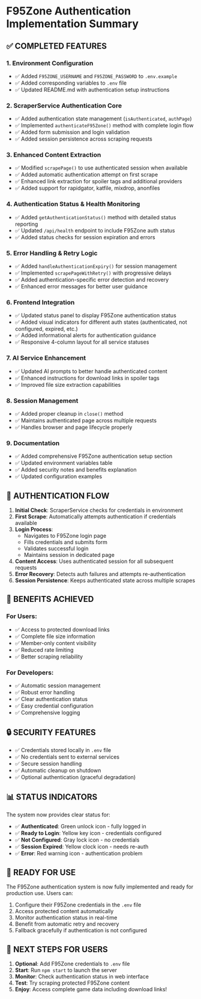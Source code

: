 # F95Zone Authentication Implementation Summary

## ✅ COMPLETED FEATURES

### 1. Environment Configuration
- ✅ Added `F95ZONE_USERNAME` and `F95ZONE_PASSWORD` to `.env.example`
- ✅ Added corresponding variables to `.env` file
- ✅ Updated README.md with authentication setup instructions

### 2. ScraperService Authentication Core
- ✅ Added authentication state management (`isAuthenticated`, `authPage`)
- ✅ Implemented `authenticateF95Zone()` method with complete login flow
- ✅ Added form submission and login validation
- ✅ Added session persistence across scraping requests

### 3. Enhanced Content Extraction
- ✅ Modified `scrapePage()` to use authenticated session when available
- ✅ Added automatic authentication attempt on first scrape
- ✅ Enhanced link extraction for spoiler tags and additional providers
- ✅ Added support for rapidgator, katfile, mixdrop, anonfiles

### 4. Authentication Status & Health Monitoring
- ✅ Added `getAuthenticationStatus()` method with detailed status reporting
- ✅ Updated `/api/health` endpoint to include F95Zone auth status
- ✅ Added status checks for session expiration and errors

### 5. Error Handling & Retry Logic
- ✅ Added `handleAuthenticationExpiry()` for session management
- ✅ Implemented `scrapePageWithRetry()` with progressive delays
- ✅ Added authentication-specific error detection and recovery
- ✅ Enhanced error messages for better user guidance

### 6. Frontend Integration
- ✅ Updated status panel to display F95Zone authentication status
- ✅ Added visual indicators for different auth states (authenticated, not configured, expired, etc.)
- ✅ Added informational alerts for authentication guidance
- ✅ Responsive 4-column layout for all service statuses

### 7. AI Service Enhancement
- ✅ Updated AI prompts to better handle authenticated content
- ✅ Enhanced instructions for download links in spoiler tags
- ✅ Improved file size extraction capabilities

### 8. Session Management
- ✅ Added proper cleanup in `close()` method
- ✅ Maintains authenticated page across multiple requests
- ✅ Handles browser and page lifecycle properly

### 9. Documentation
- ✅ Added comprehensive F95Zone authentication setup section
- ✅ Updated environment variables table
- ✅ Added security notes and benefits explanation
- ✅ Updated configuration examples

## 🔧 AUTHENTICATION FLOW

1. **Initial Check**: ScraperService checks for credentials in environment
2. **First Scrape**: Automatically attempts authentication if credentials available
3. **Login Process**: 
   - Navigates to F95Zone login page
   - Fills credentials and submits form
   - Validates successful login
   - Maintains session in dedicated page
4. **Content Access**: Uses authenticated session for all subsequent requests
5. **Error Recovery**: Detects auth failures and attempts re-authentication
6. **Session Persistence**: Keeps authenticated state across multiple scrapes

## 🎯 BENEFITS ACHIEVED

### For Users:
- ✅ Access to protected download links
- ✅ Complete file size information
- ✅ Member-only content visibility
- ✅ Reduced rate limiting
- ✅ Better scraping reliability

### For Developers:
- ✅ Automatic session management
- ✅ Robust error handling
- ✅ Clear authentication status
- ✅ Easy credential configuration
- ✅ Comprehensive logging

## 🔒 SECURITY FEATURES

- ✅ Credentials stored locally in `.env` file
- ✅ No credentials sent to external services
- ✅ Secure session handling
- ✅ Automatic cleanup on shutdown
- ✅ Optional authentication (graceful degradation)

## 📊 STATUS INDICATORS

The system now provides clear status for:
- ✅ **Authenticated**: Green unlock icon - fully logged in
- ✅ **Ready to Login**: Yellow key icon - credentials configured
- ✅ **Not Configured**: Gray lock icon - no credentials
- ✅ **Session Expired**: Yellow clock icon - needs re-auth
- ✅ **Error**: Red warning icon - authentication problem

## 🚀 READY FOR USE

The F95Zone authentication system is now fully implemented and ready for production use. Users can:

1. Configure their F95Zone credentials in the `.env` file
2. Access protected content automatically
3. Monitor authentication status in real-time
4. Benefit from automatic retry and recovery
5. Fallback gracefully if authentication is not configured

## 🎯 NEXT STEPS FOR USERS

1. **Optional**: Add F95Zone credentials to `.env` file
2. **Start**: Run `npm start` to launch the server
3. **Monitor**: Check authentication status in web interface
4. **Test**: Try scraping protected F95Zone content
5. **Enjoy**: Access complete game data including download links!
